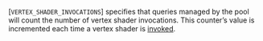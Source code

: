 [`VERTEX_SHADER_INVOCATIONS`]
specifies that queries managed by the pool will count the number of
vertex shader invocations.
This counter’s value is incremented each time a vertex shader is
[invoked](https://www.khronos.org/registry/vulkan/specs/1.3-extensions/html/vkspec.html#shaders-vertex-execution).